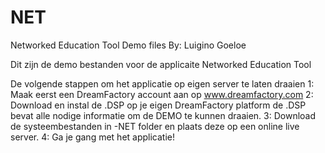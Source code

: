 # NET

Networked Education Tool Demo files
By: Luigino Goeloe

Dit zijn de demo bestanden voor de applicaite Networked Education Tool

De volgende stappen om het applicatie op eigen server te laten draaien
1: Maak eerst een DreamFactory account aan op www.dreamfactory.com
2: Download en instal de .DSP op je eigen DreamFactory platform
   de .DSP bevat alle nodige informatie om de DEMO te kunnen draaien. 
3: Download de systeembestanden in -NET folder en plaats deze op een online live server. 
4: Ga je gang met het applicatie! 

